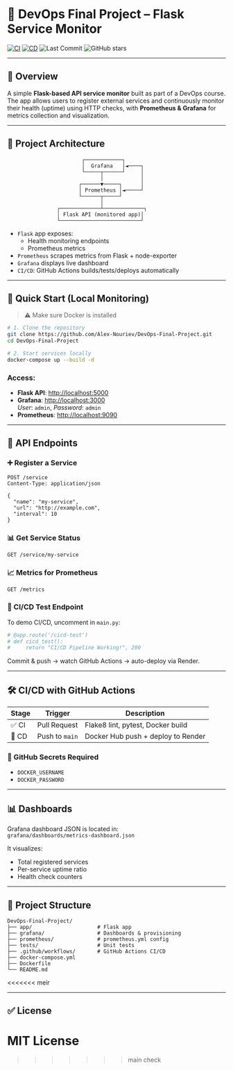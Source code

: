 # 🧪 DevOps Final Project – Flask Service Monitor

[![CI](https://github.com/Alex-Nouriev/DevOps-Final-Project/actions/workflows/ci.yml/badge.svg)](https://github.com/Alex-Nouriev/DevOps-Final-Project/actions/workflows/ci.yml)
[![CD](https://github.com/Alex-Nouriev/DevOps-Final-Project/actions/workflows/cd.yml/badge.svg)](https://github.com/Alex-Nouriev/DevOps-Final-Project/actions/workflows/cd.yml)
![Last Commit](https://img.shields.io/github/last-commit/Alex-Nouriev/DevOps-Final-Project)
![GitHub stars](https://img.shields.io/github/stars/Alex-Nouriev/DevOps-Final-Project?style=social)

---

## 📌 Overview

A simple **Flask-based API service monitor** built as part of a DevOps course.  
The app allows users to register external services and continuously monitor their health (uptime) using HTTP checks, with **Prometheus & Grafana** for metrics collection and visualization.

---

## 🧱 Project Architecture

```plaintext
                        ┌────────────┐
                        │  Grafana   │◄────┐
                        └─────┬──────┘     │
                              │            │
                       ┌──────▼─────┐      │
                       │ Prometheus │◄─────┘
                       └──────┬─────┘
                              │
                ┌─────────────┴─────────────┐
                │ Flask API (monitored app)│
                └──────────────────────────┘
```

- `Flask` app exposes:
  - Health monitoring endpoints
  - Prometheus metrics
- `Prometheus` scrapes metrics from Flask + node-exporter
- `Grafana` displays live dashboard
- `CI/CD`: GitHub Actions builds/tests/deploys automatically

---

## 🚀 Quick Start (Local Monitoring)

> ⚠️ Make sure Docker is installed

```bash
# 1. Clone the repository
git clone https://github.com/Alex-Nouriev/DevOps-Final-Project.git
cd DevOps-Final-Project

# 2. Start services locally
docker-compose up --build -d
```

### Access:
- **Flask API**: [http://localhost:5000](http://localhost:5000)
- **Grafana**: [http://localhost:3000](http://localhost:3000)  
  _User_: `admin`, _Password_: `admin`
- **Prometheus**: [http://localhost:9090](http://localhost:9090)

---

## 🔧 API Endpoints

### ➕ Register a Service

```http
POST /service
Content-Type: application/json

{
  "name": "my-service",
  "url": "http://example.com",
  "interval": 10
}
```

### 📊 Get Service Status

```http
GET /service/my-service
```

### 📈 Metrics for Prometheus

```http
GET /metrics
```

### 🔁 CI/CD Test Endpoint

To demo CI/CD, uncomment in `main.py`:

```python
# @app.route('/cicd-test')
# def cicd_test():
#     return "CI/CD Pipeline Working!", 200
```

Commit & push → watch GitHub Actions → auto-deploy via Render.

---

## 🛠 CI/CD with GitHub Actions

| Stage | Trigger | Description |
|-------|---------|-------------|
| ✅ CI | Pull Request | Flake8 lint, pytest, Docker build |
| 🚀 CD | Push to `main` | Docker Hub push + deploy to Render |

### 🔐 GitHub Secrets Required

- `DOCKER_USERNAME`
- `DOCKER_PASSWORD`

---

## 📊 Dashboards

Grafana dashboard JSON is located in:  
`grafana/dashboards/metrics-dashboard.json`

It visualizes:
- Total registered services
- Per-service uptime ratio
- Health check counters

---

## 📁 Project Structure

```plaintext
DevOps-Final-Project/
├── app/                     # Flask app
├── grafana/                 # Dashboards & provisioning
├── prometheus/              # prometheus.yml config
├── tests/                   # Unit tests
├── .github/workflows/       # GitHub Actions CI/CD
├── docker-compose.yml
├── Dockerfile
└── README.md
```
<<<<<<< meir


---

## ✅ License

MIT License
=======
>>>>>>> main
>>>>>>> check

